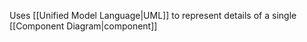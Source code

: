 Uses [[Unified Model Language|UML]] to represent details of a single [[Component Diagram|component]]
